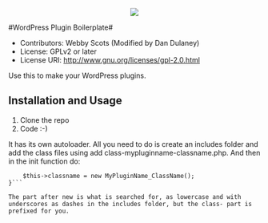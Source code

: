 <p align="center">
  <a href="https://github.com/duplaja/wordpress-plugin-simple-boilerplate/LICENSE">
    <img src="https://img.shields.io/cran/l/devtools.svg?style=plastic">
  </a>


</p>

#WordPress Plugin Boilerplate#

* Contributors: Webby Scots (Modified by Dan Dulaney)
* License: GPLv2 or later
* License URI: http://www.gnu.org/licenses/gpl-2.0.html

Use this to make your WordPress plugins.

## Installation and Usage

1. Clone the repo
2. Code :-)

It has its own autoloader. All you need to do is create an includes folder and add the class files using add class-mypluginname-classname.php. And then in the init function do:

```if ($this_condition) {
    $this->classname = new MyPluginName_ClassName();
}```

The part after new is what is searched for, as lowercase and with underscores as dashes in the includes folder, but the class- part is prefixed for you.

